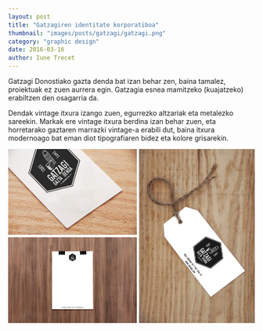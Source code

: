 ```yaml
---
layout: post
title: "Gatzagiren identitate korporatiboa"
thumbnail: "images/posts/gatzagi/gatzagi.png"
category: "graphic design"
date: 2016-03-16
author: Iune Trecet
---
```


Gatzagi Donostiako gazta denda bat izan behar zen, baina tamalez, proiektuak ez zuen aurrera egin. Gatzagia esnea
mamitzeko (kuajatzeko) erabiltzen den osagarria da.

Dendak vintage itxura izango zuen, egurrezko altzariak eta metalezko sareekin. Markak ere vintage itxura berdina izan behar zuen, eta horretarako gaztaren marrazki vintage-a erabili dut, baina itxura modernoago bat eman diot tipografiaren bidez eta kolore grisarekin.

<img src="/images/posts/gatzagi/gatzagi.jpg" alt="Gatzagi">

